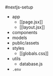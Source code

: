 #nextjs-setup 
- app
  - [[page.jsx]]
  - [[layout.jsx]]
- components
- models
- public/assets
- styles
  - [[globals.css]]
- utils
  - database.js
- `.env`
